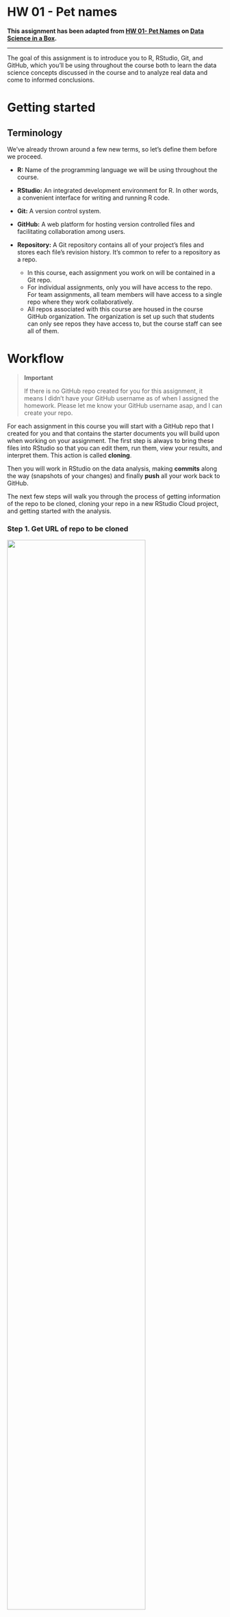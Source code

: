HW 01 - Pet names
================

**This assignment has been adapted from [HW 01- Pet
Names](https://datasciencebox.org/course-materials/hw-instructions/hw-01/hw-01-pet-names.html)
on [Data Science in a Box](https://datasciencebox.org/).**

<hr>

The goal of this assignment is to introduce you to R, RStudio, Git, and
GitHub, which you’ll be using throughout the course both to learn the
data science concepts discussed in the course and to analyze real data
and come to informed conclusions.

# Getting started

## Terminology

We’ve already thrown around a few new terms, so let’s define them before
we proceed.

-   **R:** Name of the programming language we will be using throughout
    the course.

-   **RStudio:** An integrated development environment for R. In other
    words, a convenient interface for writing and running R code.

-   **Git:** A version control system.

-   **GitHub:** A web platform for hosting version controlled files and
    facilitating collaboration among users.

-   **Repository:** A Git repository contains all of your project’s
    files and stores each file’s revision history. It’s common to refer
    to a repository as a repo.

    -   In this course, each assignment you work on will be contained in
        a Git repo.
    -   For individual assignments, only you will have access to the
        repo. For team assignments, all team members will have access to
        a single repo where they work collaboratively.
    -   All repos associated with this course are housed in the course
        GitHub organization. The organization is set up such that
        students can only see repos they have access to, but the course
        staff can see all of them.

# Workflow

<div>

> **Important**
>
> If there is no GitHub repo created for you for this assignment, it
> means I didn’t have your GitHub username as of when I assigned the
> homework. Please let me know your GitHub username asap, and I can
> create your repo.

</div>

For each assignment in this course you will start with a GitHub repo
that I created for you and that contains the starter documents you will
build upon when working on your assignment. The first step is always to
bring these files into RStudio so that you can edit them, run them, view
your results, and interpret them. This action is called **cloning**.

Then you will work in RStudio on the data analysis, making **commits**
along the way (snapshots of your changes) and finally **push** all your
work back to GitHub.

The next few steps will walk you through the process of getting
information of the repo to be cloned, cloning your repo in a new RStudio
Cloud project, and getting started with the analysis.

### Step 1. Get URL of repo to be cloned

<img src="images/clone-repo-link.png" style="width:80.0%" />

On GitHub, click on the green **Code** button, select **HTTPS** (this
might already be selected by default, and if it is, you’ll see the text
*Use Git or checkout with SVN using the web URL* as in the image on the
right). Click on the clipboard icon 📋 to copy the repo URL.

### Step 2. Go to RStudio Cloud + Clone the repo

Go to the RStudio Cloud workspace for the course
([rstd.io/teach-ds-conf22-cloud](https://rstd.io/teach-ds-conf22-cloud)).
In RStudio, click on the **down arrow** next to New Project and then
choose **New Project from Git Repository**.

In the pop-up window, **paste the URL** you copied from GitHub, make
sure the box for **Add packages from the base project** is checked (it
should be, by default) and then click **OK**.

<img src="images/new-project-from-git.png" data-fig-align="left"
style="width:80.0%" />

# Hello Git!

Before we can get started we need to take care of some required
housekeeping. Specifically, we need to do some configuration so that
RStudio can communicate with GitHub.  

## Set up Personal Access Token

Set a Personal Access Token (PAT) that serves as an authentication
between RStudio Cloud and your GitHub account. To get the token:

-   Run the following code in the **console**:

``` r
usethis::create_github_token()
```

This will take you to github.com. The “repo”, “user”, and “workflow”
permissions will be checked if you used `create_github_token()`.

-   Click “Generate token” and copy the PAT.

To save the token in RStudio Cloud, run the following code in the
**console**:

``` r
gitcreds::gitcreds_set()
```

Then, paste the PAT when prompted.

## Configure git

Now that we’ve authenticated, we need to do some configuration so that
RStudio can communicate with GitHub. This requires two pieces of
information: the email address associated with your GitHub account name.

Run the following (but update it for your name and email!) in the
**console** to configure git:

``` r
use_git_config(user.name = "Your Name", 
               user.email = "your.email@address.com")
```

# Warm up

<div>

> **Note**
>
> The top portion of your Quarto file (between the three dashed lines)
> is called \*\*YAML\*\*. It stands for “YAML Ain’t Markup Language”. It
> is a human friendly data serialization standard for all programming
> languages. All you need to know is that this area is called the YAML
> (we will refer to it as such) and that it contains meta information
> about your document.

</div>

## Step 1. Update the YAML

Open the Quarto (Qmd) file in your project, change the author name to
your name, and render the document.

<img src="images/yaml-raw-to-rendered.png" data-fig-align="center"
style="width:80.0%" />

## Step 2: Commit

Then Go to the **Git pane** in your RStudio.

You should see that your Qmd (Quarto) file and its output, your PDF file
, are listed there as recently changed files.

Next, click on **Diff**. This will pop open a new window that shows you
the **diff**erence between the last committed state of the document and
its current state that includes your changes. If you’re happy with these
changes, click on the checkboxes of all files in the list, and type
*“Update author name”* in the **Commit message** box and hit **Commit**.

<img src="images/update-author-name-commit.png" data-fig-align="left"
style="width:80.0%" />

You don’t have to commit after every change, this would get quite
cumbersome. You should consider committing states that are *meaningful
to you* for inspection, comparison, or restoration. In the first few
assignments we will tell you exactly when to commit and in some cases,
what commit message to use. As the semester progresses we will let you
make these decisions.

## Step 3. Push

Now that you have made an update and committed this change, it’s time to
push these changes to the web! Or more specifically, to your repo on
GitHub. Why? So that others can see your changes. And by others, we mean
the course teaching team (your repos in this course are private to you
and us, only). In order to push your changes to GitHub, click on
**Push**.

<img src="images/ready-to-push.png" style="width:80.0%" />

This will prompt a dialogue box where you first need to enter your user
name, and then your password. This might feel cumbersome. Bear with me…
I *will* teach you how to save your password so you don’t have to enter
it every time. But for this one assignment you’ll have to manually enter
each time you push in order to gain some experience with it.

**Thought exercise:** Which of the above steps (updating the YAML,
committing, and pushing) needs to talk to GitHub?[^1]

# Packages

R is an open-source language, and developers contribute functionality to
R via packages. In this assignment we will use the following packages:

-   **tidyverse**: a collection of packages for doing data analysis in a
    “tidy” way
-   **openintro**: a package that contains the datasets from OpenIntro
    resources

We use the `library()` function to load packages. In your Quarto
document you should see an R chunk labelled `load-packages` which has
the necessary code for loading both packages. You should also load these
packages in your Console, which you can do by sending the code to your
Console by clicking on the **Run Current Chunk** icon (green arrow
pointing right icon).

<img src="images/load-packages-chunk.png" data-fig-align="left"
style="width:80.0%" />

Note that these packages also get loaded in your Quarto environment when
you **Render** your Quarto document.

# Data

The city of [Seattle, WA](https://en.wikipedia.org/wiki/Seattle) has an
open data portal that includes pets registered in the city. For each
registered pet, we have information on the pet’s name and species. The
data used in this exercise can be found in the **openintro** package,
and it’s called `seattlepets`. Since the dataset is distributed with the
package, we don’t need to load it separately; it becomes available to us
when we load the package.

You can view the dataset as a spreadsheet using the `View()` function.
Note that you should not put this function in your Quarto document, but
instead type it directly in the Console, as it pops open a new window
(and the concept of popping open a window in a static document doesn’t
really make sense…). When you run this in the console, you’ll see the
following **data viewer** window pop up.

``` r
View(seattlepets)
```

<img src="images/view-data.png" data-fig-align="left"
style="width:80.0%" />

You can find out more about the dataset by inspecting its documentation
(which contains a **data dictionary**, name of each variable and its
description), which you can access by running `?seattlepets` in the
Console or using the Help menu in RStudio to search for `seattlepets`.

# Exercises

1.  According to the data dictionary, how many pets are included in this
    dataset?

🧶 ✅ ⬆️ *Write your answer in your Quarto document under Exercise 1,
render the document, commit your changes with a commit message that says
“Completed Exercise 1”, and push. Make sure to commit and push all
changed files so that your Git pane is cleared up afterwards.*

2.  Again, according to the data dictionary, how many variables do we
    have for each pet?

🧶 ✅ ⬆️ *Write your answer in your Quarto document under Exercise 2,
render the document, commit your changes with a commit message that says
“Completed Exercise 2”, and push. Make sure to commit and push all
changed files so that your Git pane is cleared up afterwards.*

3.  What are the three most common pet names in Seattle? To do this you
    will need to count the frequencies of each pet name and display the
    results in descending order of frequency so that you can easily see
    the top three most popular names. The following code does exactly
    that.

``` marginfigure
The two lines of code can be read as "Start with the seattlepets data frame, and then count the animal_names, and display the results sorted in descending order. The 'and then' in the previous sentence maps to %>%, the pipe operator, which takes what comes before it and plugs it in as the first argument of the function that comes after it."
```

``` r
seattlepets %>%
  count(animal_name, sort = TRUE)
```

🧶 ✅ ⬆️ *Write your answer in your Quarto document under Exercise 3. In
this exercise you will not only provide a written answer but also
include some code and output. You should insert the code in the code
chunk provided for you, render the document to see the output, and then
write your narrative for the answer based on the output of this
function, and render again to see your narrative, code, and output in
the resulting document. Then, commit your changes with a commit message
that says “Completed Exercise 3”, and push. Make sure to commit and push
all changed files so that your Git pane is cleared up afterwards.*

Let’s also look to see what the most common pet names are for various
species. For this we need to first `group_by()` the `species`, and then
do the same counting we did before.

``` marginfigure
Looks like many of those NAs were cats. Poor unnamed kitties…
```

``` r
seattlepets %>% 
  group_by(species) %>%
  count(animal_name, sort = TRUE)
```

    # A tibble: 16,823 × 3
    # Groups:   species [4]
       species animal_name     n
       <chr>   <chr>       <int>
     1 Cat     <NA>          406
     2 Dog     Lucy          337
     3 Dog     Charlie       306
     4 Dog     Bella         249
     5 Dog     Luna          244
     6 Dog     Daisy         221
     7 Dog     Cooper        189
     8 Dog     Lola          187
     9 Dog     Max           186
    10 Dog     Molly         186
    # … with 16,813 more rows
    # ℹ Use `print(n = ...)` to see more rows

But this output isn’t exactly what we wanted. We wanted to know the most
common cat and dog names, but there are barely any cats present in this
output! This is because there are more dogs than cats in the dataset
overall. We can confirm this by counting the various species in the
data.

``` marginfigure
6 pigs in the city? Ok… But we'll continue with cats and dogs.
```

``` r
seattlepets %>%
  count(species, sort = TRUE)
```

    # A tibble: 4 × 2
      species     n
      <chr>   <int>
    1 Dog     35181
    2 Cat     17294
    3 Goat       38
    4 Pig         6

Let’s search for the top 5 cat and dog names. To do this, we can use the
`slice_max()` function. The first argument in the function is the
variable we want to select the highest values of, which is `n`. The
second argument is the number of rows to select, which is `n = 5` for
the top 5. It may be a bit confusing that both of these are `n`, but
this is because we already have a variable called `n` in the data frame.

``` r
seattlepets %>% 
  group_by(species) %>%
  count(animal_name, sort = TRUE) %>% 
  slice_max(n, n = 5)
```

    # A tibble: 53 × 3
    # Groups:   species [4]
       species animal_name     n
       <chr>   <chr>       <int>
     1 Cat     <NA>          406
     2 Cat     Luna          111
     3 Cat     Lucy          102
     4 Cat     Lily           86
     5 Cat     Max            83
     6 Dog     Lucy          337
     7 Dog     Charlie       306
     8 Dog     Bella         249
     9 Dog     Luna          244
    10 Dog     Daisy         221
    # … with 43 more rows
    # ℹ Use `print(n = ...)` to see more rows

4.  Based on the previous output we can easily identify the most common
    cat and dog names in Seattle, but the output is sorted by `n` (the
    frequencies) as opposed to being organized by the `species`. Build
    on the pipeline to arrange the results so that they’re arranged by
    `species` first, and then `n`. This means you will need to add one
    more step to the pipeline, and you have two options:
    `arrange(species, n)` or `arrange(n, species)`. You should try both
    and decide which one organizes the output by species and then ranks
    the names in order of frequency for each species.

🧶 ✅ ⬆️ *Write your answer in your Quarto document under Exercise 4. In
this exercise you’re asked to complete the code provided for you. You
should insert the code in the code chunk provided for you, render the
document to see the output, and then write your narrative for the answer
based on the output of this function, and render again to see your
narrative, code, and output in the resulting document. Then, commit your
changes with a commit message that says “Completed Exercise 4”, and
push. Make sure to commit and push all changed files so that your Git
pane is cleared up afterwards.*

The following visualization plots the proportion of dogs with a given
name versus the proportion of cats with the same name. The 20 most
common cat and dog names are displayed. The diagonal line on the plot is
the $x = y$ line; if a name appeared on this line, the name’s popularity
would be exactly the same for dogs and cats.

<img src="README_files/figure-gfm/unnamed-chunk-9-1.png"
style="width:80.0%" />

5.  What names are more common for cats than dogs? The ones above the
    line or the ones below the line?
6.  Is the relationship between the two variables (proportion of cats
    with a given name and proportion of dogs with a given name) positive
    or negative? What does this mean in context of the data?

🧶 ✅ ⬆️ *Now is a good time to commit and push your changes to GitHub
with an appropriate commit message. Commit and push all changed files so
that your Git pane is cleared up afterwards. Make sure that your last
push to the repo comes before the deadline. You should confirm that what
you committed and pushed are indeed in your repo that we will see by
visiting your repo on GitHub.*

[^1]: Only pushing requires talking to GitHub, this is why you’re asked
    for your password at that point.
